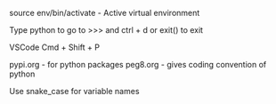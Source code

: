 source env/bin/activate - Active virtual environment

Type python to go to >>> and ctrl + d or exit() to exit


VSCode
Cmd + Shift + P

pypi.org - for python packages
peg8.org - gives coding convention of python

Use snake_case for variable names
